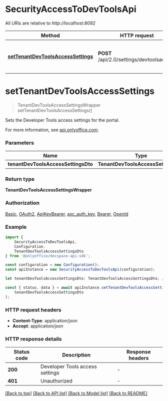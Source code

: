 # SecurityAccessToDevToolsApi

All URIs are relative to *http://localhost:8092*

|Method | HTTP request | Description|
|------------- | ------------- | -------------|
|[**setTenantDevToolsAccessSettings**](#settenantdevtoolsaccesssettings) | **POST** /api/2.0/settings/devtoolsaccess | Set the Developer Tools access settings|

# **setTenantDevToolsAccessSettings**
> TenantDevToolsAccessSettingsWrapper setTenantDevToolsAccessSettings()

Sets the Developer Tools access settings for the portal.

For more information, see [api.onlyoffice.com](https://api.onlyoffice.com/docspace/api-backend/usage-api/set-tenant-dev-tools-access-settings/).

### Parameters

|Name | Type | Description  | Notes|
|------------- | ------------- | ------------- | -------------|
| **tenantDevToolsAccessSettingsDto** | **TenantDevToolsAccessSettingsDto**|  | |


### Return type

**TenantDevToolsAccessSettingsWrapper**

### Authorization

[Basic](../README.md#Basic), [OAuth2](../README.md#OAuth2), [ApiKeyBearer](../README.md#ApiKeyBearer), [asc_auth_key](../README.md#asc_auth_key), [Bearer](../README.md#Bearer), [OpenId](../README.md#OpenId)

### Example

```typescript
import {
    SecurityAccessToDevToolsApi,
    Configuration,
    TenantDevToolsAccessSettingsDto
} from '@onlyoffice/docspace-api-sdk';

const configuration = new Configuration();
const apiInstance = new SecurityAccessToDevToolsApi(configuration);

let tenantDevToolsAccessSettingsDto: TenantDevToolsAccessSettingsDto; // (optional)

const { status, data } = await apiInstance.setTenantDevToolsAccessSettings(
    tenantDevToolsAccessSettingsDto
);
```

### HTTP request headers

 - **Content-Type**: application/json
 - **Accept**: application/json


### HTTP response details
| Status code | Description | Response headers |
|-------------|-------------|------------------|
|**200** | Developer Tools access settings |  -  |
|**401** | Unauthorized |  -  |

[[Back to top]](#) [[Back to API list]](../README.md#documentation-for-api-endpoints) [[Back to Model list]](../README.md#documentation-for-models) [[Back to README]](../README.md)


